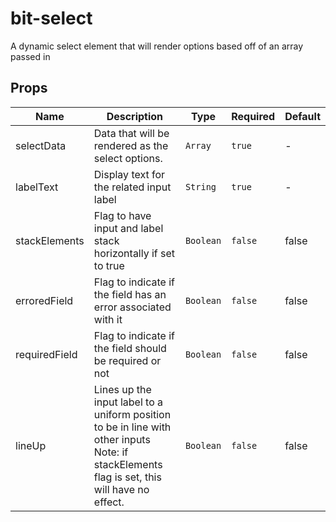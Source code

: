 # bit-select

A dynamic select element that will render options based off of an array passed in

## Props

<!-- @vuese:bit-select:props:start -->
|Name|Description|Type|Required|Default|
|---|---|---|---|---|
|selectData|Data that will be rendered as the select options.|`Array`|`true`|-|
|labelText|Display text for the related input label|`String`|`true`|-|
|stackElements|Flag to have input and label stack horizontally if set to true|`Boolean`|`false`|false|
|erroredField|Flag to indicate if the field has an error associated with it|`Boolean`|`false`|false|
|requiredField|Flag to indicate if the field should be required or not|`Boolean`|`false`|false|
|lineUp|Lines up the input label to a uniform position to be in line with other inputs<br>Note: if stackElements flag is set, this will have no effect.|`Boolean`|`false`|false|

<!-- @vuese:bit-select:props:end -->


